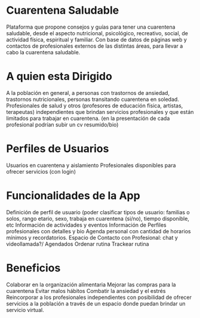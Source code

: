 # Cuarentena Saludable
Plataforma que propone consejos y guías para tener una cuarentena saludable, desde el aspecto nutricional, psicológico, recreativo, social, de actividad física, espiritual y familiar. Con base de datos de páginas web y contactos de profesionales externos de las distintas áreas, para llevar a cabo la cuarentena saludable. 

# A quien esta Dirigido 
A la población en general, a personas con trastornos de ansiedad, trastornos nutricionales, personas transitando cuarentena en soledad.
Profesionales de salud y otros (profesores de educación física, artistas, terapeutas) independientes que brindan servicios profesionales y que están limitados para trabajar en cuarentena. (en la presentación de cada profesional podrían subir un cv resumido/bio)

# Perfiles de Usuarios
Usuarios en cuarentena y aislamiento
Profesionales disponibles para ofrecer servicios (con login)

# Funcionalidades de la App
Definición de perfil de usuario (poder clasificar tipos de usuario: familias o solos, rango etario, sexo, trabaja en cuarentena (si/no), tiempo disponible, etc
Información de actividades y eventos
Información de Perfiles profesionales con detalles y bio
Agenda personal con cantidad de horarios mínimos y recordatorios.
Espacio de Contacto con Profesional: chat y videollamada?/ Agendados
Ordenar rutina
Trackear rutina 

# Beneficios
Colaborar en la organización alimentaria
Mejorar las compras para la cuarentena
Evitar malos hábitos
Combatir la ansiedad y el estrés
Reincorporar a los profesionales independientes con posibilidad de ofrecer servicios a la población a través de un espacio donde puedan brindar un servicio virtual. 
